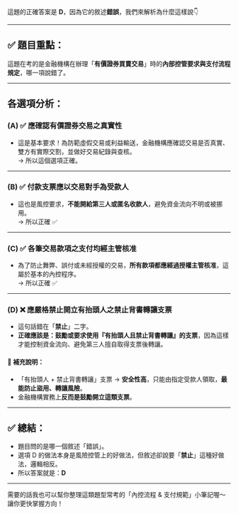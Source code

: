 這題的正確答案是 **D**，因為它的敘述**錯誤**，我們來解析為什麼這樣說👇

---

## ✅ 題目重點：
這題在考的是金融機構在辦理「**有價證券買賣交易**」時的**內部控管要求與支付流程規定**，哪一項說錯了。

---

## 各選項分析：

### (A) ✅ 應確認有價證券交易之真實性  
- 這是基本要求！為防範虛假交易或利益輸送，金融機構應確認交易是否真實、雙方有實際交割，並做好交易紀錄與查核。  
→ 所以這個選項正確。

---

### (B) ✅ 付款支票應以交易對手為受款人  
- 這也是風控要求，**不能開給第三人或匿名收款人**，避免資金流向不明或被挪用。  
→ 所以正確 ✅

---

### (C) ✅ 各筆交易款項之支付均經主管核准  
- 為了防止舞弊、誤付或未經授權的交易，**所有款項都應經過授權主管核准**，這屬於基本的內控程序。  
→ 所以正確 ✅

---

### (D) ❌ 應嚴格禁止開立有抬頭人之禁止背書轉讓支票  
- 這句話錯在「**禁止**」二字。
- **正確應該是：鼓勵或要求使用『有抬頭人且禁止背書轉讓』的支票**，因為這樣才能控制資金流向、避免第三人擅自取得支票後轉讓。
  
#### 🧾 補充說明：
- 「有抬頭人 + 禁止背書轉讓」支票 → **安全性高**，只能由指定受款人領取，**最能防止盜用、轉讓風險**。
- 金融機構實務上**反而是鼓勵開立這類支票**。

---

## ✅ 總結：
- 題目問的是哪一個敘述「錯誤」。
- 選項 D 的做法本身是風險控管上的好做法，但敘述卻說要「**禁止**」這種好做法，邏輯相反。
- 所以答案就是：**D**

---

需要的話我也可以幫你整理這類題型常考的「內控流程 & 支付規範」小筆記喔～讓你更快掌握方向！